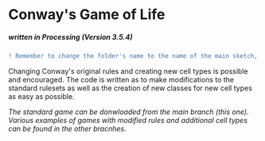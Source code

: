 # Conway's Game of Life
##### written in Processing (Version 3.5.4)
```diff
! Remember to change the folder's name to the name of the main sketch, when downloading the project !
```


Changing Conway's original rules and creating new cell types is possible and encouraged. The code is written as to make modifications to the standard rulesets as well as the creation of new classes for new cell types as easy as possible.

_The standard game can be donwloaded from the main branch (this one). Various examples of games with modified rules and additional cell types can be found in the other bracnhes._
